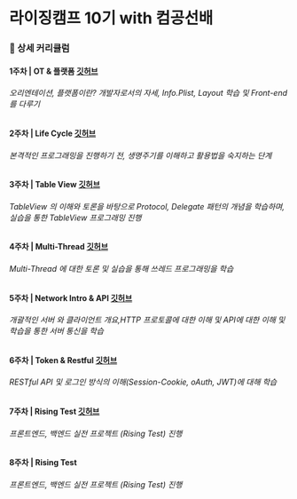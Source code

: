 # 라이징캠프 10기 with 컴공선배

### 📝 상세 커리큘럼
#### 1주차 | OT & 플랫폼 [깃허브](https://github.com/yujeong-kwon/RisingCamp/tree/main/RC_week1-3)
###### 오리엔테이션, 플랫폼이란? 개발자로서의 자세, Info.Plist, Layout 학습 및 Front-end 를 다루기 
#### 2주차 | Life Cycle [깃허브](https://github.com/yujeong-kwon/RisingCamp/tree/main/RC_week2)
###### 본격적인 프로그래밍을 진행하기 전, 생명주기를 이해하고 활용법을 숙지하는 단계  
#### 3주차 | Table View [깃허브](https://github.com/yujeong-kwon/RisingCamp/tree/main/RC_week3)
###### TableView 의 이해와 토론을 바탕으로 Protocol, Delegate 패턴의 개념을 학습하며, 실습을 통한 TableView 프로그래밍 진행  
#### 4주차 | Multi-Thread [깃허브](https://github.com/yujeong-kwon/RisingCamp/tree/main/RC_week4)
###### Multi-Thread 에 대한 토론 및 실습을 통해 쓰레드 프로그래밍을 학습  
#### 5주차 | Network Intro & API [깃허브](https://github.com/yujeong-kwon/RisingCamp/tree/main/RC_week5)
###### 개괄적인 서버 와 클라이언트 개요,HTTP 프로토콜에 대한 이해 및 API에 대한 이해 및 학습을 통한 서버 통신을 학습  
#### 6주차 | Token & Restful [깃허브](https://github.com/yujeong-kwon/RisingCamp/tree/main/RC_week6)
###### RESTful API 및 로그인 방식의 이해(Session-Cookie, oAuth, JWT)에 대해 학습  
#### 7주차 | Rising Test [깃허브](https://github.com/mock-rc10/instagram_ios_duckduck)
###### 프론트엔드, 백엔드 실전 프로젝트 (Rising Test) 진행  
#### 8주차 | Rising Test [](https://github.com/mock-rc10/instagram_ios_duckduck)
###### 프론트엔드, 백엔드 실전 프로젝트 (Rising Test) 진행  
